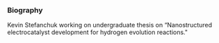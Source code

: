 ### Biography

Kevin Stefanchuk working on undergraduate thesis on “Nanostructured electrocatalyst development for hydrogen evolution reactions."

